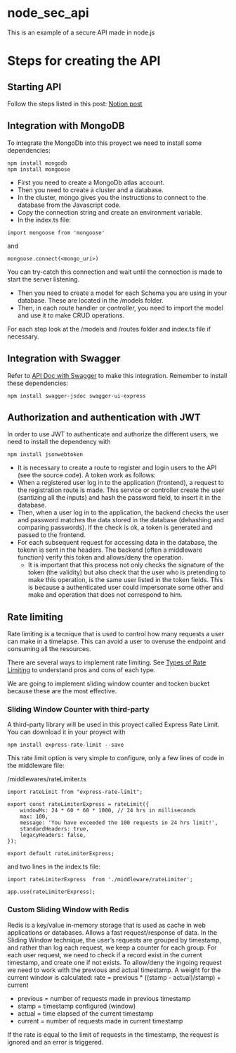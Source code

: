 # node_sec_api
This is an example of a secure API made in node.js

# Steps for creating the API
## Starting API
Follow the steps listed in this post: 
[Notion post](https://medium.com/@holasoymalva/how-to-build-a-rest-api-with-node-js-and-typescript-3491ddd19f95)

## Integration with MongoDB
To integrate the MongoDb into this proyect we need to install some dependencies:
```
npm install mongodb
npm install mongoose
```
- First you need to create a MongoDb atlas account.
- Then you need to create a cluster and a database.
- In the cluster, mongo gives you the instructions to connect to the database from the Javascript code.
- Copy the connection string and create an environment variable.
- In the index.ts file:
```
import mongoose from 'mongoose'
```
and
```
mongoose.connect(<mongo_uri>)
```
You can try-catch this connection and wait until the connection is made to start the server listening.
- Then you need to create a model for each Schema you are using in your database. These are located in the /models folder.
- Then, in each route handler or controller, you need to import the model and use it to make CRUD operations.

For each step look at the /models and /routes folder and index.ts file if necessary.

## Integration with Swagger
Refer to [API Doc with Swagger](https://medium.com/@samuelnoye35/simplifying-api-development-in-node-js-with-swagger-a5021ac45742) to make this integration.
Remember to install these dependencies:
```
npm install swagger-jsdoc swagger-ui-express
```
## Authorization and authentication with JWT
In order to use JWT to authenticate and authorize the different users, we need to install the dependency with
```
npm install jsonwebtoken
```
- It is necessary to create a route to register and login users to the API (see the source code).
A token work as follows:
- When a registered user log in to the application (frontend), a request to the registration route is made. This service or controller create the user (santizing all the inputs) and hash the password field, to insert it in the database.
- Then, when a user log in to the application, the backend checks the user and password matches the data stored in the database (dehashing and comparing passwords). If the check is ok, a token is generated and passed to the frontend.
- For each subsequent request for accessing data in the database, the tokenn is sent in the headers. The backend (often a middleware function) verify this token and allows/deny the operation.
    - It is important that this process not only checks the signature of the token (the validity) but also check that the user who is pretending to make this operation, is the same user listed in the token fields. This is because a authenticated user could impersonate some other and make and operation that does not correspond to him.

 ## Rate limiting
 Rate limiting is a tecnique that is used to control how many requests a user can make in a timelapse. This can avoid a user to overuse the endpoint and consuming all the resources.

 There are several ways to implement rate limiting. See [Types of Rate Limiting](https://blog.logrocket.com/rate-limiting-node-js/#how-to-implement-rate-limiting-node-js) to understand pros and cons of each type.

We are going to implement sliding window counter and tocken bucket because these are the most effective.
### Sliding Window Counter with third-party
 A third-party library will be used in this proyect called Express Rate Limit. You can download it in your proyect with
```
npm install express-rate-limit --save
```
This rate limit option is very simple to configure, only a few lines of code in the middleware file:

/middlewares/rateLimiter.ts
```
import rateLimit from "express-rate-limit";

export const rateLimiterExpress = rateLimit({
    windowMs: 24 * 60 * 60 * 1000, // 24 hrs in milliseconds
    max: 100,
    message: 'You have exceeded the 100 requests in 24 hrs limit!', 
    standardHeaders: true,
    legacyHeaders: false,
});

export default rateLimiterExpress;
```
and two lines in the index.ts file:
```
import rateLimiterExpress  from './middleware/rateLimiter';

app.use(rateLimiterExpress);
```

### Custom Sliding Window with Redis 
Redis is a key/value in-memory storage that is used as cache in web applications or databases. Allows a fast request/response of data.
In the Sliding Window technique, the user’s requests are grouped by timestamp, and rather than log each request, we keep a counter for each group.
For each user request, we need to check if a record exist in the current timestamp, and create one if not exists.
To allow/deny the ingoing request we need to work with the previous and actual timestamp. A weight for the current window is calculated: 
rate = previous * ((stamp - actual)/stamp) + current
- previous = number of requests made in previous timestamp
- stamp = timestamp configured (window)
- actual = time elapsed of the current timestamp
- current = number of requests made in current timestamp

If the rate is equal to the limit of requests in the timestamp, the request is ignored and an error is triggered.
